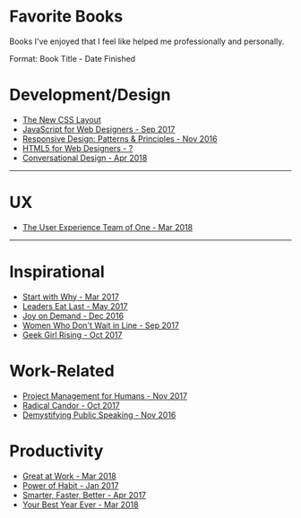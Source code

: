 Favorite Books 
==============

Books I've enjoyed that I feel like helped me professionally and personally. 

Format: Book Title - Date Finished

# Development/Design
- [The New CSS Layout](https://www.goodreads.com/book/show/36387025-the-new-css-layout)
- [JavaScript for Web Designers - Sep 2017](https://www.goodreads.com/book/show/32309198-javascript-for-web-designers)
- [Responsive Design: Patterns & Principles - Nov 2016](https://www.goodreads.com/book/show/27858998-responsive-design)
- [HTML5 for Web Designers - ?](https://www.goodreads.com/book/show/8148515-html5-for-web-designers)
- [Conversational Design - Apr 2018](https://www.goodreads.com/book/show/38393096-conversational-design)

---

# UX
- [The User Experience Team of One - Mar 2018](https://www.goodreads.com/book/show/18177290-the-user-experience-team-of-one)

---

# Inspirational
- [Start with Why - Mar 2017](https://www.goodreads.com/book/show/7108725-start-with-why)
- [Leaders Eat Last - May 2017](https://www.goodreads.com/book/show/16144853-leaders-eat-last)
- [Joy on Demand - Dec 2016](https://www.goodreads.com/book/show/27189099-joy-on-demand)
- [Women Who Don't Wait in Line - Sep 2017](https://www.goodreads.com/book/show/15985162-women-who-don-t-wait-in-line)
- [Geek Girl Rising - Oct 2017](https://www.goodreads.com/book/show/31451040-geek-girl-rising) 

# Work-Related
- [Project Management for Humans - Nov 2017](https://www.goodreads.com/book/show/35714082-project-management-for-humans)
- [Radical Candor - Oct 2017](https://www.goodreads.com/book/show/29939161-radical-candor)
- [Demystifying Public Speaking - Nov 2016](https://www.goodreads.com/book/show/32784222-demystifying-public-speaking)


# Productivity
- [Great at Work - Mar 2018](https://www.goodreads.com/book/show/35297611-great-at-work)
- [Power of Habit - Jan 2017](https://www.goodreads.com/book/show/12609433-the-power-of-habit)
- [Smarter, Faster, Better - Apr 2017](https://www.goodreads.com/book/show/28516424-smarter-faster-better)
- [Your Best Year Ever - Mar 2018](https://www.goodreads.com/book/show/35138433-your-best-year-ever)
